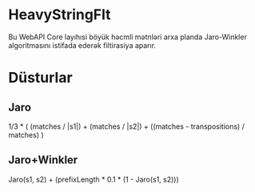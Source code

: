 # HeavyStringFlt
Bu WebAPI Core layıhısi böyük həcmli mətnləri  arxa planda Jaro-Winkler algoritmasını istifada ederək filtirasiya aparır.

# Düsturlar 
## Jaro 
1/3 * ( (matches / |s1|) + (matches / |s2|) + ((matches - transpositions) / matches) )
## Jaro+Winkler 
Jaro(s1, s2) + (prefixLength * 0.1 * (1 - Jaro(s1, s2))) 
